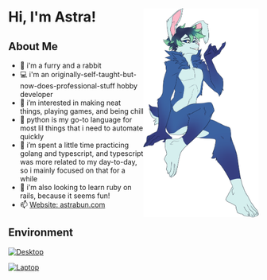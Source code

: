 <div>
  <img align="right" src="img/PUNXSimon_flirty.png" style="height: 30em; float: right; margin-right: 0em; z-index: 1;">
  <h1 align="left">Hi, I'm Astra!</h1>
</div>

<div style="z-index: 0;">
  
## About Me

- 🐰 i'm a furry and a rabbit
- 💻 i'm an originally-self-taught-but-now-does-professional-stuff hobby developer
- 👀 i’m interested in making neat things, playing games, and being chill
- 🐍 python is my go-to language for most lil things that i need to automate quickly
- 🌱 i’m spent a little time practicing golang and typescript, and typescript was more related to my day-to-day, so i mainly focused on that for a while
- 💎 i'm also looking to learn ruby on rails, because it seems fun!
- 📫 [Website: astrabun.com](https://astrabun.com)

## Environment

[![Desktop](https://img.shields.io/badge/Desktop-Windows%2011-informational?style=for-the-badge&logo=appveyor)]()

[![Laptop](https://img.shields.io/badge/Laptop-Windows%2011-informational?style=for-the-badge&logo=appveyor)]()

<!--[![Development VM](https://img.shields.io/badge/Development%20VM-Ubuntu%2022%2E04%2E1%20LTS%20%28Jammy%20Jellyfish%29-informational?style=for-the-badge&logo=appveyor)]()-->

</div>
